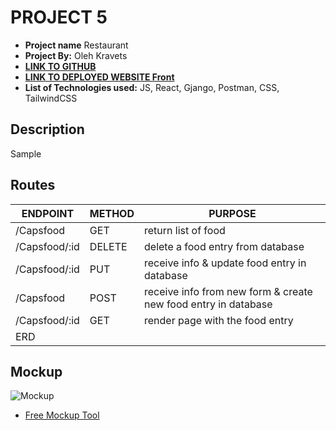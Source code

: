 # PROJECT 5 

- **Project name** Restaurant
- **Project By:**  Oleh Kravets
- [**LINK TO GITHUB**](https://sample)
- [**LINK TO DEPLOYED WEBSITE Front**](https://https://restaurantdepofront.onrender.com)
- **List of Technologies used:**  JS, React, Gjango, Postman, CSS, TailwindCSS

## Description

Sample

## Routes

|ENDPOINT |	METHOD | PURPOSE |
|---------|--------|---------|
| /Capsfood |	GET |	return list of food|
| /Capsfood/:id |	DELETE | delete a food entry from database|
| /Capsfood/:id | PUT | receive info & update food entry in database|
| /Capsfood |	POST | receive info from new form & create new food entry in database|
| /Capsfood/:id |	GET | render page with the food entry
ERD|


## Mockup 
![Mockup](https://i.imgur.com/EbMlRah.png)
- [Free Mockup Tool](https://imgur.com/)